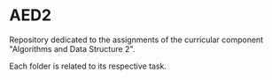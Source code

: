 # AED2
<p>Repository dedicated to the assignments of the curricular component "Algorithms and Data Structure 2".</p>
<p>Each folder is related to its respective task.</p>
